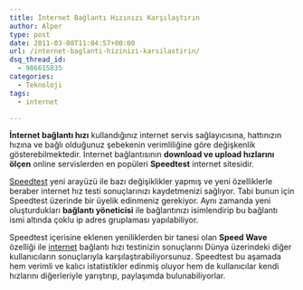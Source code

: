 ```yaml
---
title: İnternet Bağlantı Hızınızı Karşılaştırın
author: Alper
type: post
date: 2011-03-08T11:04:57+00:00
url: /internet-baglanti-hizinizi-karsilastirin/
dsq_thread_id:
  - 986615835
categories:
  - Teknoloji
tags:
  - internet

---
```

**İnternet bağlantı hızı** kullandığınız internet servis sağlayıcısına, hattınızın hızına ve bağlı olduğunuz şebekenin verimliliğine göre değişkenlik gösterebilmektedir. İnternet bağlantısının **download ve upload hızlarını ölçen** online servislerden en popüleri **Speedtest** internet sitesidir.

<a href="http://speedtest.net/" target="_blank">Speedtest</a> yeni arayüzü ile bazı değişiklikler yapmış ve yeni özelliklerle beraber internet hız testi sonuçlarınızı kaydetmenizi sağlıyor. Tabi bunun için Speedtest üzerinde bir üyelik edinmeniz gerekiyor. Aynı zamanda yeni oluşturdukları **bağlantı yöneticisi** ile bağlantınızı isimlendirip bu bağlantı ismi altında çoklu ip adres gruplaması yapılabiliyor.

Speedtest içerisine eklenen yeniliklerden bir tanesi olan **Speed Wave** özelliği ile [internet][1] bağlantı hızı testinizin sonuçlarını Dünya üzerindeki diğer kullanıcıların sonuçlarıyla karşılaştırabiliyorsunuz. Speedtest bu aşamada hem verimli ve kalıcı istatistikler edinmiş oluyor hem de kullanıcılar kendi hızlarını diğerleriyle yarıştırıp, paylaşımda bulunabiliyorlar.

 [1]: https://www.murekkep.org/etiket/internet